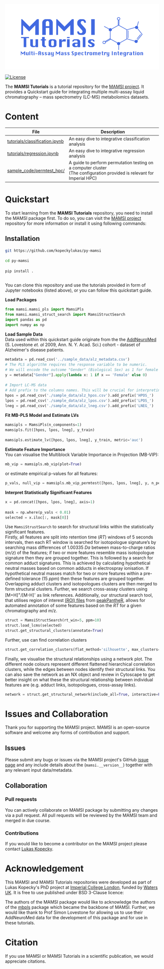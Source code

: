 ![MAMSI_tutorials_logo](MAMSI_tutorials_logo.png)

[![License](https://img.shields.io/badge/License-BSD_3--Clause-blue.svg)](https://opensource.org/licenses/BSD-3-Clause)

The **MAMSI Tutorials** is a tutorial repository for the [MAMSI project](https://github.com/kopeckylukas/py-mamsi/tree/main). It provides a Quickstart guide for integrating multiple multi-assay liquid chromatography – mass spectrometry (LC-MS) metabolomics datasets. 

# Content

| File                                                       | Description |
| ---------------------------------------------------------- | ----------- |
| [tutorials/classification.ipynb](tutorials/classification.ipynb) | An easy dive to integrative classification analysis|
| [tutorials/regression.ipynb](tutorials/regression.ipynb)         | An easy dive to integrative regression analysis|
| [sample_code/permtest_hpc/](sample_code/permtest_hpc/)     | A guide to perform permutation testing on a computer cluster </br> (The configuration provided is relevant for Imperial HPC) |

# Quickstart
To start learning from the **MAMSI Tutorials** repository, you need to install the MAMSI package first. To do so, you can visit the [MAMSI project](https://github.com/kopeckylukas/py-mamsi/tree/main) repository for more information or install it using following commands: 

## Installation
```bash
git https://github.com/kopeckylukas/py-mamsi

cd py-mamsi

pip install .
```
##

You can clone this repository and use the tutorials provided in form of Jupyter notebooks (listed above), or you can follow this quickstart guide.

**Load Packages**
```python 
from mamsi.mamsi_pls import MamsiPls
from mamsi.mamsi_struct_search import MamsiStructSearch
import pandas as pd
import numpy as np
```

**Load Sample Data** 
<br> Data used within this quickstart guide originate from the the [AddNeuroMed](https://nyaspubs.onlinelibrary.wiley.com/doi/10.1111/j.1749-6632.2009.05064.x) (S. Lovestone *et. al* 2009, Ann. N. Y. Acad. Sci.) cohort - dataset of Alzheimer's disease patients. 

```python
metadata = pd.read_csv('../sample_data/alz_metadata.csv')
# The PLS algorithm requires the response variable to be numeric. 
# We will encode the outcome "Gender" (Biological Sex) as 1 for female and 0 for male subjects. 
y = metadata["Gender"].apply(lambda x: 1 if x == 'Female' else 0)

# Import LC-MS data
# Add prefix to the columns names. This will be crucial for interpreting the results later on.
hpos = pd.read_csv('./sample_data/alz_hpos.csv').add_prefix('HPOS_')
lpos = pd.read_csv('./sample_data/alz_lpos.csv').add_prefix('LPOS_')
lneg = pd.read_csv('./sample_data/alz_lneg.csv').add_prefix('LNEG_')
```

**Fit MB-PLS Model and Estimate LVs**
```python 
mamsipls = MamsiPls(n_components=1)
mamsipls.fit([hpos, lpos, lneg], y_train)

mamsipls.estimate_lv([hpos, lpos, lneg], y_train, metric='auc')
```

**Estimate Feature Importance**
<br> You can visualise the Multiblock Variable Importance in Projection (MB-VIP):
```python
mb_vip = mamsipls.mb_vip(plot=True)
```
or estimate empirical p-values for all features: 

```python
p_vals, null_vip = mamsipls.mb_vip_permtest([hpos, lpos, lneg], y, n_permutations=10000, return_scores=True)
```

**Interpret Statistically Significant Features**
```python
x = pd.concat([hpos, lpos, lneg], axis=1)

mask = np.where(p_vals < 0.01)
selected = x.iloc[:, mask[0]]
```
Use `MamsiStrustSearch` to search for structural links within the statistically significant features. <br>
Firstly, all features are split into retention time (*RT*) windows of 5 seconds intervals, then each RT window is searched for isotopologue signature’s by searching mass differences of 1.00335 *Da* between mass-to-charge ratios (*m/z*) of the features; if two or more features resemble mass isotopologue signature then they are grouped together. This is followed by a search for common adduct signatures. This is achieved by calculating hypothetical neutral masses based on common adducts in electrospray ionisation. If hypothetical neutral masses match for two or more features within a pre-defined tolerance (15 *ppm*) then these features are grouped together. Overlapping adduct clusters and isotopologues clusters are then merged to form structural clusters. Further, we search cross-assay clusters using [M+H]<sup>+</sup>/[M-H]<sup>-</sup> as link references. Additionally, our structural search tool, that utilises region of interest [(ROI) files](https://github.com/phenomecentre/npc-open-lcms) from [peakPantheR](https://academic.oup.com/bioinformatics/article/37/24/4886/6298587), allows for automated annotation of  some features based on the *RT* for a given chromatography and m/z.
   
```python
struct = MamsiStructSearch(rt_win=5, ppm=10)
struct.load_lcms(selected)
struct.get_structural_clusters(annotate=True)
```
Further, use can find correlation clusters
```python
struct.get_correlation_clusters(flat_method='silhouette', max_clusters=11)
```
Finally, we visualise the structural relationships using a network plot. The different node colours represent different flattened hierarchical correlation clusters, while the edges between nodes identify their structural links. You can also save the network as an NX object and review in Cytoscape to get better insight on what these the structural relationship between individual features are (e.g. adduct links, isotopologues, cross-assay links).
```python
network = struct.get_structural_network(include_all=True, interactive=False, labels=True, return_nx_object=True)
```

# Issues and Collaboration
Thank you for supporting the MAMSI project. MAMSI is an open-source software and welcome any forms of contribution and support.

## Issues
Please submit any bugs or issues via the MAMSI project's GitHub [issue page](https://github.com/kopeckylukas/py-mamsi/issues) and any include details about the (```mamsi.__version__```) together with any relevant input data/metadata. 

## Collaboration
### Pull requests
You can actively collaborate on MAMSI package by submitting any changes via a pull request. All pull requests will be reviewed by the MAMSI team and merged in due course. 

### Contributions
If you would like to become a contributor on the MAMSI project please contact [Lukas Kopecky](https://profiles.imperial.ac.uk/l.kopecky22).

# Acknowledgement
This MAMSI and MAMSI Tutorials repositories were developed as part of Lukas Kopecky's PhD project at [Imperial College London](https://www.imperial.ac.uk/metabolism-digestion-reproduction/research/systems-medicine/), funded by [Waters UK](https://www.waters.com/nextgen/gb/en.html). It is free to use published under BSD 3-Clause licence:

The authors of the MAMSI package would like to acknowledge the authors of the [mbpls](https://pypi.org/project/mbpls/) package which became the backbone of MAMSI. Further, we would like thank to Prof Simon Lovestone for allowing us to use their AddNeuroMed data for the development of this package and for use in these tutorials. 

# Citation
If you use MAMSI or MAMSI Tutorials in a scientific publication, we would appreciate citations. 